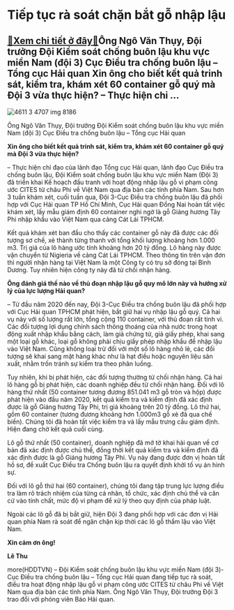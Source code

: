 Tiếp tục rà soát chặn bắt gỗ nhập lậu
=====================================

[:gift:Xem chi tiết ở đây:gift:](https://hddtvn.com/tiep-tuc-ra-soat-chan-bat-go-nhap-lau/)Ông Ngô Văn Thụy, Đội trưởng Đội Kiểm soát chống buôn lậu khu vực miền Nam (đội 3) Cục Điều tra chống buôn lậu – Tổng cục Hải quan Xin ông cho biết kết quả trinh sát, kiểm tra, khám xét 60 container gỗ quý mà Đội 3 vừa thực hiện? – Thực hiện chỉ …
-------------------------------------------------------------------------------------------------------------------------------------------------------------------------------------------------------------------------------------------------------





![4611 3 4707 img 8186](https://hddtvn.com/wp-content/uploads/2021/01/4611_3-4707_IMG-8186.jpg "Ông Ngô Văn Thụy, Đội trưởng Đội Kiểm soát chống buôn lậu khu vực miền Nam (đội 3) Cục Điều tra chống buôn lậu – Tổng cục Hải quan")


Ông Ngô Văn Thụy, Đội trưởng Đội Kiểm soát chống buôn lậu khu vực miền Nam (đội 3) Cục Điều tra chống buôn lậu – Tổng cục Hải quan



**Xin ông cho biết kết quả trinh sát, kiểm tra, khám xét 60 container gỗ quý mà Đội 3 vừa thực hiện?**


– Thực hiện chỉ đạo của lãnh đạo Tổng cục Hải quan, lãnh đạo Cục Điều tra chống buôn lậu, Đội Kiểm soát chống buôn lậu khu vực miền Nam (Đội 3) đã triển khai Kế hoạch đấu tranh với hoạt động nhập lậu gỗ vi phạm công ước CITES từ châu Phi về Việt Nam qua địa bàn các tỉnh phía Nam. Sau hơn 3 tuần khám xét, cuối tuần qua, Đội 3-Cục Điều tra chống buôn lậu đã phối hợp với Cục Hải quan TP Hồ Chí Minh, Cục Hải quan Đồng Nai hoàn tất việc khám xét, lấy mẫu giám định 60 container nghi ngờ là gỗ Giáng hương Tây Phi nhập khẩu vào Việt Nam qua cảng Cát Lái TPHCM.


Kết quả khám xét ban đầu cho thấy các container gỗ này đã được các đối tượng sơ chế, xẻ thành từng thanh với tổng khối lượng khoảng hơn 1.000 m3. Trị giá của lô hàng ước tính khoảng hơn 20 tỷ đồng. Lô hàng này được vận chuyển từ Nigieria về cảng Cát Lái TPHCM. Theo thông tin trên vận đơn thì người nhận hàng tại Việt Nam là một Công ty có trụ sở đóng tại Bình Dương. Tuy nhiên hiện công ty này đã từ chối nhận hàng.


**Ông đánh giá thế nào về thủ đoạn nhập lậu gỗ quy mô lớn này và hướng xử lý của lực lượng Hải quan?**


– Từ đầu năm 2020 đến nay, Đội 3-Cục Điều tra chống buôn lậu đã phối hợp với Cục Hải quan TPHCM phát hiện, bắt giữ hai vụ nhập lậu gỗ quý. Cả hai vụ này với số lượng rất lớn, tổng cộng 110 container, với thủ đoạn rất tinh vi. Các đối tượng lợi dụng chính sách thông thoáng của nhà nước trong hoạt động xuất nhập khẩu bằng cách, làm giả chứng từ, giả giấy phép, khai sang một loại gỗ khác, loại gỗ không phải chịu giấy phép nhập khẩu để nhập lậu vào Việt Nam. Cũng không loại trừ đối với một số lô hàng nhỏ lẻ, các đối tượng sẽ khai sang mặt hàng khác như là hạt điều hoặc nguyên liệu sản xuất, nhằm trốn tránh sự kiểm tra theo phân luồng.


Tuy nhiên, khi bị phát hiện, các đối tượng thường từ chối nhận hàng. Cả hai lô hàng gỗ bị phát hiện, các doanh nghiệp đều từ chối nhận hàng. Đối với lô hàng thứ nhất (50 container tương đương 851.041 m3 gỗ tròn và hộp) được phát hiện vào đầu năm 2020, kết quả kiểm tra và kiểm định đã xác định được là gỗ Giáng hương Tây Phi, trị giá khoảng trên 20 tỷ đồng. Lô thứ hai, gồm 60 container (tương đương khoảng hơn 1.000m3 gỗ xẻ đã qua chế biến). Chúng tôi đã hoàn tất việc kiểm tra và lấy mẫu trưng cầu giám định. Hiện đang chờ kết quả cuối cùng.


Lô gỗ thứ nhất (50 container), doanh nghiệp đã mở tờ khai hải quan về cơ bản đã xác định được chủ thể, đồng thời kết quả kiểm tra và kiểm định đã xác định được là gỗ Giáng hương Tây Phi. Vụ này đang được đơn vị hoàn tất hồ sơ, đề xuất Cục Điều tra Chống buôn lậu ra quyết định khởi tố vụ án hình sự.


Đối với lô gỗ thứ hai (60 container), chúng tôi đang tập trung lực lượng điều tra làm rõ trách nhiệm của từng cá nhân, tổ chức, xác định chủ thể và căn cứ vào tính chất, mức độ vi phạm để xử lý theo quy định của pháp luật.


Ngoài các lô gỗ đã bị bắt giữ, hiện Đội 3 đang phối hợp với các đơn vị Hải quan phía Nam rà soát để ngăn chặn kịp thời các lô gỗ thẩm lậu vào Việt Nam.


**Xin cảm ơn ông!**




**Lê Thu**



more(HDDTVN) – Đội Kiểm soát chống buôn lậu khu vực miền Nam (đội 3)- Cục Điều tra chống buôn lậu – Tổng cục Hải quan đang tiếp tục rà soát, điều tra hoạt động nhập lậu gỗ vi phạm công ước CITES từ châu Phi về Việt Nam qua địa bàn các tỉnh phía Nam. Ông Ngô Văn Thụy, Đội trưởng Đội 3 trao đổi với phóng viên Báo Hải quan.

